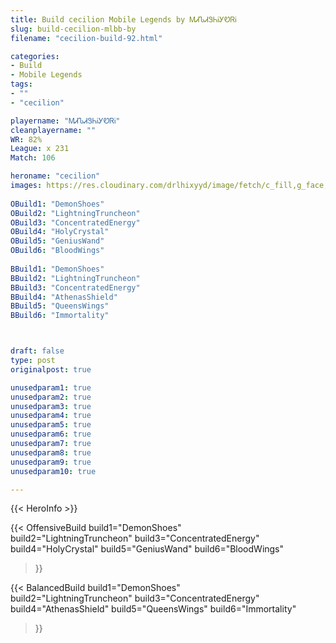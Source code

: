 ```yaml
---
title: Build cecilion Mobile Legends by ᎷᏗᏖᏗᏕᏂᎥᎩᏬᏒᎥ
slug: build-cecilion-mlbb-by
filename: "cecilion-build-92.html"

categories: 
- Build 
- Mobile Legends
tags: 
- ""
- "cecilion"

playername: "ᎷᏗᏖᏗᏕᏂᎥᎩᏬᏒᎥ"
cleanplayername: ""
WR: 82%
League: x 231
Match: 106 

heroname: "cecilion"
images: https://res.cloudinary.com/drlhixyyd/image/fetch/c_fill,g_face,f_auto/https://cdn2-build.mobagenie.my.id/p/images/banner/full/cecilion.jpg
 
OBuild1: "DemonShoes"  
OBuild2: "LightningTruncheon" 
OBuild3: "ConcentratedEnergy" 
OBuild4: "HolyCrystal" 
OBuild5: "GeniusWand" 
OBuild6: "BloodWings" 
 
BBuild1: "DemonShoes"  
BBuild2: "LightningTruncheon" 
BBuild3: "ConcentratedEnergy" 
BBuild4: "AthenasShield" 
BBuild5: "QueensWings" 
BBuild6: "Immortality"



draft: false
type: post
originalpost: true

unusedparam1: true
unusedparam2: true
unusedparam3: true
unusedparam4: true
unusedparam5: true
unusedparam6: true
unusedparam7: true
unusedparam8: true
unusedparam9: true
unusedparam10: true

---
```


{{< HeroInfo >}} 

{{< OffensiveBuild 
build1="DemonShoes"  
build2="LightningTruncheon" 
build3="ConcentratedEnergy" 
build4="HolyCrystal" 
build5="GeniusWand" 
build6="BloodWings" 
 >}} 

{{< BalancedBuild 
build1="DemonShoes"  
build2="LightningTruncheon" 
build3="ConcentratedEnergy" 
build4="AthenasShield" 
build5="QueensWings" 
build6="Immortality" 
 >}}

